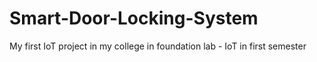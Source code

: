 # Smart-Door-Locking-System
My first IoT project in my college in foundation lab - IoT in first semester
